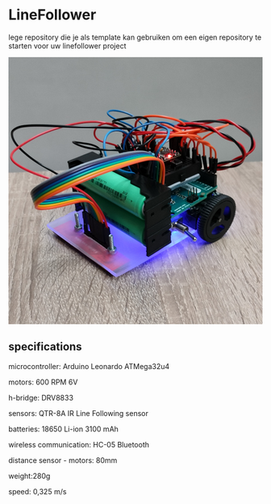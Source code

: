 # LineFollower

lege repository die je als template kan gebruiken om een eigen repository te starten voor uw linefollower project

![A description of my image](images/IMG_20231219_141049.jpg)

  
## specifications

microcontroller: Arduino Leonardo ATMega32u4

motors: 600 RPM 6V

h-bridge: DRV8833

sensors: QTR-8A IR Line Following sensor

batteries: 18650 Li-ion 3100 mAh

wireless communication: HC-05 Bluetooth

distance sensor - motors: 80mm

weight:280g

speed: 0,325 m/s

